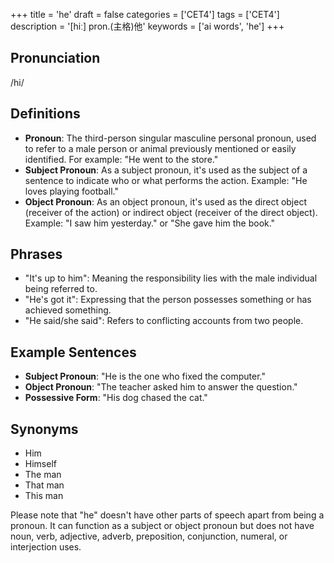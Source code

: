 +++
title = 'he'
draft = false
categories = ['CET4']
tags = ['CET4']
description = '[hiː] pron.(主格)他'
keywords = ['ai words', 'he']
+++

## Pronunciation
/hi/

## Definitions
- **Pronoun**: The third-person singular masculine personal pronoun, used to refer to a male person or animal previously mentioned or easily identified. For example: "He went to the store."
- **Subject Pronoun**: As a subject pronoun, it's used as the subject of a sentence to indicate who or what performs the action. Example: "He loves playing football."
- **Object Pronoun**: As an object pronoun, it's used as the direct object (receiver of the action) or indirect object (receiver of the direct object). Example: "I saw him yesterday." or "She gave him the book."

## Phrases
- "It's up to him": Meaning the responsibility lies with the male individual being referred to.
- "He's got it": Expressing that the person possesses something or has achieved something.
- "He said/she said": Refers to conflicting accounts from two people.

## Example Sentences
- **Subject Pronoun**: "He is the one who fixed the computer."
- **Object Pronoun**: "The teacher asked him to answer the question."
- **Possessive Form**: "His dog chased the cat."

## Synonyms
- Him
- Himself
- The man
- That man
- This man

Please note that "he" doesn't have other parts of speech apart from being a pronoun. It can function as a subject or object pronoun but does not have noun, verb, adjective, adverb, preposition, conjunction, numeral, or interjection uses.
